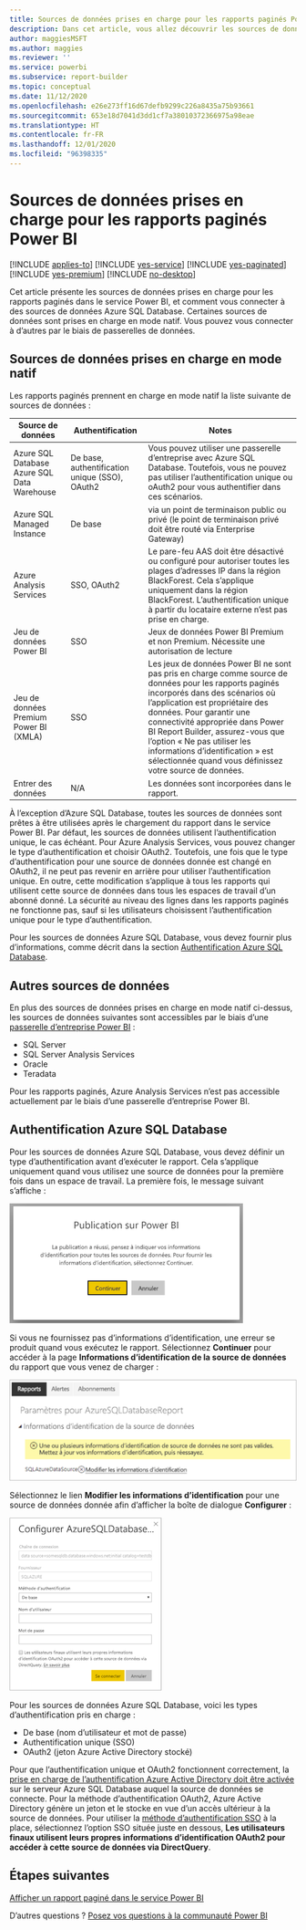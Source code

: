 ```yaml
---
title: Sources de données prises en charge pour les rapports paginés Power BI
description: Dans cet article, vous allez découvrir les sources de données prises en charge pour les rapports paginés dans le service Power BI, et comment vous connecter à des sources de données Azure SQL Database.
author: maggiesMSFT
ms.author: maggies
ms.reviewer: ''
ms.service: powerbi
ms.subservice: report-builder
ms.topic: conceptual
ms.date: 11/12/2020
ms.openlocfilehash: e26e273ff16d67defb9299c226a8435a75b93661
ms.sourcegitcommit: 653e18d7041d3dd1cf7a38010372366975a98eae
ms.translationtype: HT
ms.contentlocale: fr-FR
ms.lasthandoff: 12/01/2020
ms.locfileid: "96398335"
---
```

# <a name="supported-data-sources-for-power-bi-paginated-reports"></a>Sources de données prises en charge pour les rapports paginés Power BI

[!INCLUDE [applies-to](../includes/applies-to.md)] [!INCLUDE [yes-service](../includes/yes-service.md)] [!INCLUDE [yes-paginated](../includes/yes-paginated.md)] [!INCLUDE [yes-premium](../includes/yes-premium.md)] [!INCLUDE [no-desktop](../includes/no-desktop.md)] 

Cet article présente les sources de données prises en charge pour les rapports paginés dans le service Power BI, et comment vous connecter à des sources de données Azure SQL Database. Certaines sources de données sont prises en charge en mode natif. Vous pouvez vous connecter à d’autres par le biais de passerelles de données.

## <a name="natively-supported-data-sources"></a>Sources de données prises en charge en mode natif

Les rapports paginés prennent en charge en mode natif la liste suivante de sources de données :

| Source de données | Authentification | Notes |
| --- | --- | --- |
| Azure SQL Database <br>Azure SQL Data Warehouse | De base, authentification unique (SSO), OAuth2 | Vous pouvez utiliser une passerelle d’entreprise avec Azure SQL Database. Toutefois, vous ne pouvez pas utiliser l’authentification unique ou oAuth2 pour vous authentifier dans ces scénarios.   |
| Azure SQL Managed Instance | De base | via un point de terminaison public ou privé (le point de terminaison privé doit être routé via Enterprise Gateway)  |
| Azure Analysis Services | SSO, OAuth2 | Le pare-feu AAS doit être désactivé ou configuré pour autoriser toutes les plages d’adresses IP dans la région BlackForest. Cela s’applique uniquement dans la région BlackForest.  L’authentification unique à partir du locataire externe n’est pas prise en charge. |
| Jeu de données Power BI | SSO | Jeux de données Power BI Premium et non Premium. Nécessite une autorisation de lecture |
| Jeu de données Premium Power BI (XMLA) | SSO | Les jeux de données Power BI ne sont pas pris en charge comme source de données pour les rapports paginés incorporés dans des scénarios où l’application est propriétaire des données.  Pour garantir une connectivité appropriée dans Power BI Report Builder, assurez-vous que l’option « Ne pas utiliser les informations d’identification » est sélectionnée quand vous définissez votre source de données.   |
| Entrer des données | N/A | Les données sont incorporées dans le rapport. |

À l’exception d’Azure SQL Database, toutes les sources de données sont prêtes à être utilisées après le chargement du rapport dans le service Power BI. Par défaut, les sources de données utilisent l’authentification unique, le cas échéant. Pour Azure Analysis Services, vous pouvez changer le type d’authentification et choisir OAuth2. Toutefois, une fois que le type d’authentification pour une source de données donnée est changé en OAuth2, il ne peut pas revenir en arrière pour utiliser l’authentification unique.  En outre, cette modification s’applique à tous les rapports qui utilisent cette source de données dans tous les espaces de travail d’un abonné donné.  La sécurité au niveau des lignes dans les rapports paginés ne fonctionne pas, sauf si les utilisateurs choisissent l’authentification unique pour le type d’authentification.

Pour les sources de données Azure SQL Database, vous devez fournir plus d’informations, comme décrit dans la section [Authentification Azure SQL Database](#azure-sql-database-authentication).

## <a name="other-data-sources"></a>Autres sources de données

En plus des sources de données prises en charge en mode natif ci-dessus, les sources de données suivantes sont accessibles par le biais d’une [passerelle d’entreprise Power BI](../connect-data/service-gateway-onprem.md) :

- SQL Server
- SQL Server Analysis Services
- Oracle
- Teradata

Pour les rapports paginés, Azure Analysis Services n’est pas accessible actuellement par le biais d’une passerelle d’entreprise Power BI.

## <a name="azure-sql-database-authentication"></a>Authentification Azure SQL Database

Pour les sources de données Azure SQL Database, vous devez définir un type d’authentification avant d’exécuter le rapport. Cela s’applique uniquement quand vous utilisez une source de données pour la première fois dans un espace de travail. La première fois, le message suivant s’affiche :

![Publication sur Power BI](media/paginated-reports-data-sources/power-bi-paginated-publishing.png)

Si vous ne fournissez pas d’informations d’identification, une erreur se produit quand vous exécutez le rapport. Sélectionnez **Continuer** pour accéder à la page **Informations d’identification de la source de données** du rapport que vous venez de charger :

![Paramètres pour Azure SQL Database](media/paginated-reports-data-sources/power-bi-paginated-settings-azure-sql.png)

Sélectionnez le lien **Modifier les informations d’identification** pour une source de données donnée afin d’afficher la boîte de dialogue **Configurer** :

![Configurer Azure SQL Database](media/paginated-reports-data-sources/power-bi-paginated-configure-azure-sql.png)

Pour les sources de données Azure SQL Database, voici les types d’authentification pris en charge :

- De base (nom d’utilisateur et mot de passe)
- Authentification unique (SSO)
- OAuth2 (jeton Azure Active Directory stocké)

Pour que l’authentification unique et OAuth2 fonctionnent correctement, la [prise en charge de l’authentification Azure Active Directory doit être activée](/azure/sql-database/sql-database-aad-authentication-configure) sur le serveur Azure SQL Database auquel la source de données se connecte. Pour la méthode d’authentification OAuth2, Azure Active Directory génère un jeton et le stocke en vue d’un accès ultérieur à la source de données. Pour utiliser la [méthode d’authentification SSO](../connect-data/service-azure-sql-database-with-direct-connect.md#single-sign-on) à la place, sélectionnez l’option SSO située juste en dessous, **Les utilisateurs finaux utilisent leurs propres informations d’identification OAuth2 pour accéder à cette source de données via DirectQuery**.
  
## <a name="next-steps"></a>Étapes suivantes

[Afficher un rapport paginé dans le service Power BI](../consumer/paginated-reports-view-power-bi-service.md)

D’autres questions ? [Posez vos questions à la communauté Power BI](https://community.powerbi.com/)
